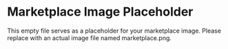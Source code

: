 # Marketplace Image Placeholder

This empty file serves as a placeholder for your marketplace image. Please replace with an actual image file named marketplace.png.
